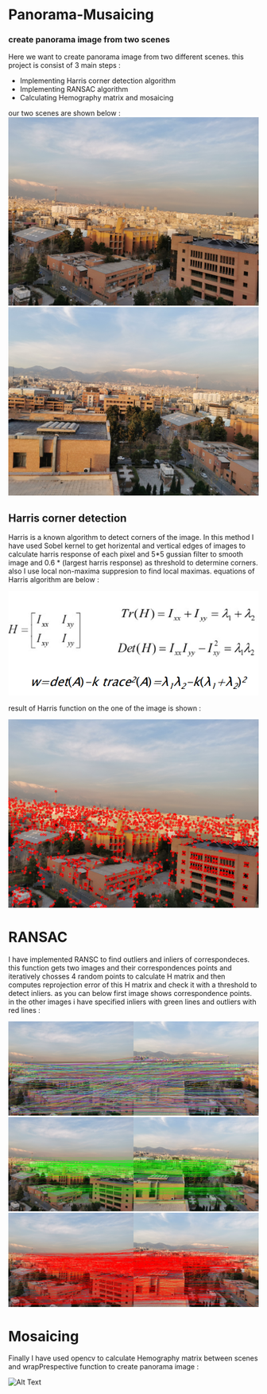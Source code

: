 # Panorama-Musaicing
### create panorama image from two scenes


Here we want to create panorama image from two different scenes. this project is consist of 3 main steps : 

- Implementing Harris corner detection algorithm
- Implementing RANSAC algorithm
- Calculating Hemography matrix and mosaicing

our two scenes are shown below :
![Alt Text](https://raw.githubusercontent.com/AmirMansurian/Panorama-Musaicing/main/1.png)
![Alt Text](https://raw.githubusercontent.com/AmirMansurian/Panorama-Musaicing/main/2.png)

## Harris corner detection

 Harris is a known algorithm to detect corners of the image. In this method I have used Sobel kernel to get horizental and vertical edges of images to calculate harris response of each pixel and 5*5 gussian filter to smooth image and 0.6 * (largest harris response) as  threshold to determine corners. also I use local non-maxima suppresion to find local maximas. equations of Harris algorithm are below : 

![Alt Text](https://raw.githubusercontent.com/AmirMansurian/Panorama-Musaicing/main/formula.png)

result of Harris function on the one of the image is shown : 

![Alt Text](https://raw.githubusercontent.com/AmirMansurian/Panorama-Musaicing/main/1_harris.png)

# RANSAC
I have implemented RANSC to find outliers and inliers of correspondeces. this function gets two images and their correspondences points and iteratively chosses 4 random points to calculate H matrix and then computes reprojection error of this H matrix and check it with a threshold to detect inliers. as you can below first image shows correspondence points. in the other images i have specified inliers with green lines and outliers with red lines : 

![Alt Text](https://raw.githubusercontent.com/AmirMansurian/Panorama-Musaicing/main/2_matches.png)
![Alt Text](https://raw.githubusercontent.com/AmirMansurian/Panorama-Musaicing/main/2_inliers.png)
![Alt Text](https://raw.githubusercontent.com/AmirMansurian/Panorama-Musaicing/main/2_outliers.png)

# Mosaicing
Finally I have used opencv to calculate Hemography matrix between scenes and wrapPrespective function to create panorama image : 

![Alt Text](https://raw.githubusercontent.com/AmirMansurian/Panorama-Musaicing/main/3_combined.png)
